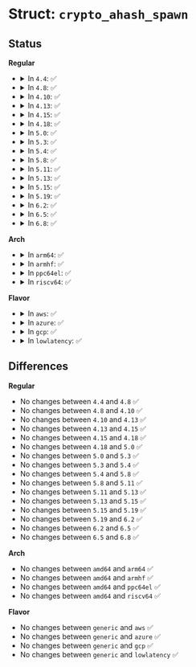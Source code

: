 # Struct: <code>crypto_ahash_spawn</code>

## Status
<b>Regular</b>
<ul>
<li>
<details>
<summary>In <code>4.4</code>: ✅</summary>

```c
struct crypto_ahash_spawn {
    struct crypto_spawn base;
};
```
</details>
</li>
<li>
<details>
<summary>In <code>4.8</code>: ✅</summary>

```c
struct crypto_ahash_spawn {
    struct crypto_spawn base;
};
```
</details>
</li>
<li>
<details>
<summary>In <code>4.10</code>: ✅</summary>

```c
struct crypto_ahash_spawn {
    struct crypto_spawn base;
};
```
</details>
</li>
<li>
<details>
<summary>In <code>4.13</code>: ✅</summary>

```c
struct crypto_ahash_spawn {
    struct crypto_spawn base;
};
```
</details>
</li>
<li>
<details>
<summary>In <code>4.15</code>: ✅</summary>

```c
struct crypto_ahash_spawn {
    struct crypto_spawn base;
};
```
</details>
</li>
<li>
<details>
<summary>In <code>4.18</code>: ✅</summary>

```c
struct crypto_ahash_spawn {
    struct crypto_spawn base;
};
```
</details>
</li>
<li>
<details>
<summary>In <code>5.0</code>: ✅</summary>

```c
struct crypto_ahash_spawn {
    struct crypto_spawn base;
};
```
</details>
</li>
<li>
<details>
<summary>In <code>5.3</code>: ✅</summary>

```c
struct crypto_ahash_spawn {
    struct crypto_spawn base;
};
```
</details>
</li>
<li>
<details>
<summary>In <code>5.4</code>: ✅</summary>

```c
struct crypto_ahash_spawn {
    struct crypto_spawn base;
};
```
</details>
</li>
<li>
<details>
<summary>In <code>5.8</code>: ✅</summary>

```c
struct crypto_ahash_spawn {
    struct crypto_spawn base;
};
```
</details>
</li>
<li>
<details>
<summary>In <code>5.11</code>: ✅</summary>

```c
struct crypto_ahash_spawn {
    struct crypto_spawn base;
};
```
</details>
</li>
<li>
<details>
<summary>In <code>5.13</code>: ✅</summary>

```c
struct crypto_ahash_spawn {
    struct crypto_spawn base;
};
```
</details>
</li>
<li>
<details>
<summary>In <code>5.15</code>: ✅</summary>

```c
struct crypto_ahash_spawn {
    struct crypto_spawn base;
};
```
</details>
</li>
<li>
<details>
<summary>In <code>5.19</code>: ✅</summary>

```c
struct crypto_ahash_spawn {
    struct crypto_spawn base;
};
```
</details>
</li>
<li>
<details>
<summary>In <code>6.2</code>: ✅</summary>

```c
struct crypto_ahash_spawn {
    struct crypto_spawn base;
};
```
</details>
</li>
<li>
<details>
<summary>In <code>6.5</code>: ✅</summary>

```c
struct crypto_ahash_spawn {
    struct crypto_spawn base;
};
```
</details>
</li>
<li>
<details>
<summary>In <code>6.8</code>: ✅</summary>

```c
struct crypto_ahash_spawn {
    struct crypto_spawn base;
};
```
</details>
</li>
</ul>
<b>Arch</b>
<ul>
<li>
<details>
<summary>In <code>arm64</code>: ✅</summary>

```c
struct crypto_ahash_spawn {
    struct crypto_spawn base;
};
```
</details>
</li>
<li>
<details>
<summary>In <code>armhf</code>: ✅</summary>

```c
struct crypto_ahash_spawn {
    struct crypto_spawn base;
};
```
</details>
</li>
<li>
<details>
<summary>In <code>ppc64el</code>: ✅</summary>

```c
struct crypto_ahash_spawn {
    struct crypto_spawn base;
};
```
</details>
</li>
<li>
<details>
<summary>In <code>riscv64</code>: ✅</summary>

```c
struct crypto_ahash_spawn {
    struct crypto_spawn base;
};
```
</details>
</li>
</ul>
<b>Flavor</b>
<ul>
<li>
<details>
<summary>In <code>aws</code>: ✅</summary>

```c
struct crypto_ahash_spawn {
    struct crypto_spawn base;
};
```
</details>
</li>
<li>
<details>
<summary>In <code>azure</code>: ✅</summary>

```c
struct crypto_ahash_spawn {
    struct crypto_spawn base;
};
```
</details>
</li>
<li>
<details>
<summary>In <code>gcp</code>: ✅</summary>

```c
struct crypto_ahash_spawn {
    struct crypto_spawn base;
};
```
</details>
</li>
<li>
<details>
<summary>In <code>lowlatency</code>: ✅</summary>

```c
struct crypto_ahash_spawn {
    struct crypto_spawn base;
};
```
</details>
</li>
</ul>

## Differences
<b>Regular</b>
<ul>
<li>
No changes between <code>4.4</code> and <code>4.8</code> ✅
</li>
<li>
No changes between <code>4.8</code> and <code>4.10</code> ✅
</li>
<li>
No changes between <code>4.10</code> and <code>4.13</code> ✅
</li>
<li>
No changes between <code>4.13</code> and <code>4.15</code> ✅
</li>
<li>
No changes between <code>4.15</code> and <code>4.18</code> ✅
</li>
<li>
No changes between <code>4.18</code> and <code>5.0</code> ✅
</li>
<li>
No changes between <code>5.0</code> and <code>5.3</code> ✅
</li>
<li>
No changes between <code>5.3</code> and <code>5.4</code> ✅
</li>
<li>
No changes between <code>5.4</code> and <code>5.8</code> ✅
</li>
<li>
No changes between <code>5.8</code> and <code>5.11</code> ✅
</li>
<li>
No changes between <code>5.11</code> and <code>5.13</code> ✅
</li>
<li>
No changes between <code>5.13</code> and <code>5.15</code> ✅
</li>
<li>
No changes between <code>5.15</code> and <code>5.19</code> ✅
</li>
<li>
No changes between <code>5.19</code> and <code>6.2</code> ✅
</li>
<li>
No changes between <code>6.2</code> and <code>6.5</code> ✅
</li>
<li>
No changes between <code>6.5</code> and <code>6.8</code> ✅
</li>
</ul>
<b>Arch</b>
<ul>
<li>
No changes between <code>amd64</code> and <code>arm64</code> ✅
</li>
<li>
No changes between <code>amd64</code> and <code>armhf</code> ✅
</li>
<li>
No changes between <code>amd64</code> and <code>ppc64el</code> ✅
</li>
<li>
No changes between <code>amd64</code> and <code>riscv64</code> ✅
</li>
</ul>
<b>Flavor</b>
<ul>
<li>
No changes between <code>generic</code> and <code>aws</code> ✅
</li>
<li>
No changes between <code>generic</code> and <code>azure</code> ✅
</li>
<li>
No changes between <code>generic</code> and <code>gcp</code> ✅
</li>
<li>
No changes between <code>generic</code> and <code>lowlatency</code> ✅
</li>
</ul>

